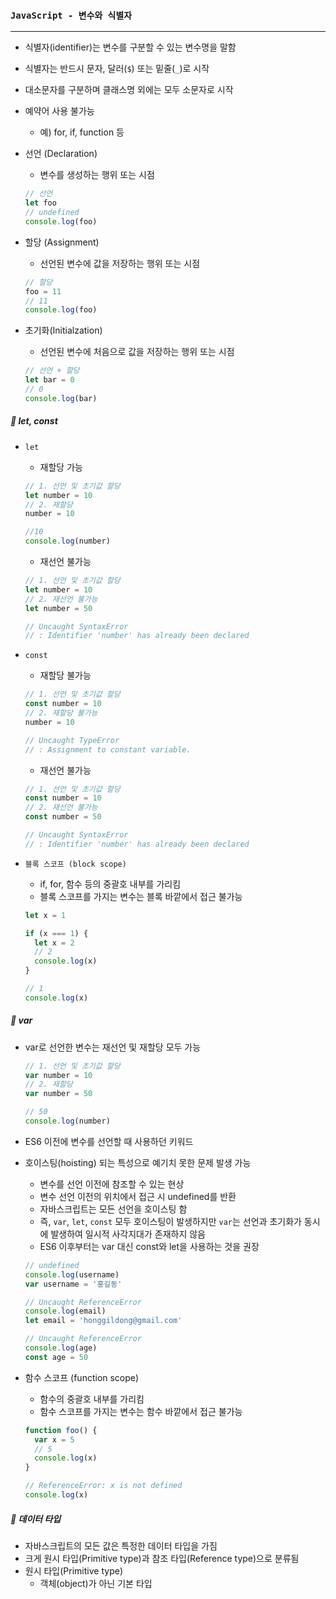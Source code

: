 ### `JavaScript - 변수와 식별자`

***

- 식별자(identifier)는 변수를 구분할 수 있는 변수명을 말함

- 식별자는 반드시 문자, 달러(`$`) 또는 밑줄(`_`)로 시작

- 대소문자를 구분하며 클래스명 외에는 모두 소문자로 시작

- 예약어 사용 불가능

  - 예) for, if, function 등

- 선언 (Declaration)

  - 변수를 생성하는 행위 또는 시점

  ```js
  // 선언
  let foo
  // undefined
  console.log(foo)
  ```

- 할당 (Assignment)

  - 선언된 변수에 값을 저장하는 행위 또는 시점

  ```js
  // 할당
  foo = 11
  // 11
  console.log(foo)
  ```

- 초기화(Initialzation)

  - 선언된 변수에 처음으로 값을 저장하는 행위 또는 시점

  ```js
  // 선언 + 할당
  let bar = 0
  // 0
  console.log(bar)
  ```







##### 🔎 let, const

- `let`

  - 재할당 가능

  ```js
  // 1. 선언 및 초기값 할당
  let number = 10
  // 2. 재할당
  number = 10
  
  //10
  console.log(number)
  ```

  - 재선언 불가능

  ```js
  // 1. 선언 및 초기값 할당
  let number = 10
  // 2. 재선언 불가능
  let number = 50
  
  // Uncaught SyntaxError
  // : Identifier 'number' has already been declared
  ```

- `const`

  - 재할당 불가능

  ```js
  // 1. 선언 및 초기값 할당
  const number = 10
  // 2. 재할당 불가능
  number = 10
  
  // Uncaught TypeError
  // : Assignment to constant variable.
  ```

  - 재선언 불가능

  ```js
  // 1. 선언 및 초기값 할당
  const number = 10
  // 2. 재선언 불가능
  const number = 50
  
  // Uncaught SyntaxError
  // : Identifier 'number' has already been declared
  ```

- `블록 스코프 (block scope)`

  - if, for, 함수 등의 중괄호 내부를 가리킴
  - 블록 스코프를 가지는 변수는 블록 바깥에서 접근 불가능

  ```js
  let x = 1
  
  if (x === 1) {
    let x = 2
    // 2
    console.log(x)
  }
  
  // 1
  console.log(x)
  ```

  





##### 🔎 var

- var로 선언한 변수는 재선언 및 재할당 모두 가능

  ```js
  // 1. 선언 및 초기값 할당
  var number = 10
  // 2. 재할당
  var number = 50
  
  // 50
  console.log(number)
  ```

- ES6 이전에 변수를 선언할 때 사용하던 키워드

- 호이스팅(hoisting) 되는 특성으로 예기치 못한 문제 발생 가능

  - 변수를 선언 이전에 참조할 수 있는 현상
  - 변수 선언 이전의 위치에서 접근 시 undefined를 반환
  - 자바스크립트는 모든 선언을 호이스팅 함
  - 즉, `var`, `let`, `const` 모두 호이스팅이 발생하지만 `var`는 선언과 초기화가 동시에 발생하여 일시적 사각지대가 존재하지 않음
  - ES6 이후부터는 var 대신 const와 let을 사용하는 것을 권장

  ```js
  // undefined
  console.log(username)
  var username = '홍길동'
  
  // Uncaught ReferenceError
  console.log(email)
  let email = 'honggildong@gmail.com'
  
  // Uncaught ReferenceError
  console.log(age)
  const age = 50
  ```

- 함수 스코프 (function scope)

  - 함수의 중괄호 내부를 가리킴
  - 함수 스코프를 가지는 변수는 함수 바깥에서 접근 불가능

  ```js
  function foo() {
    var x = 5
    // 5
    console.log(x)
  }
  
  // ReferenceError: x is not defined
  console.log(x)
  ```







##### 📖 데이터 타입

- 자바스크립트의 모든 값은 특정한 데이터 타입을 가짐
- 크게 원시 타입(Primitive type)과 참조 타입(Reference type)으로 분류됨
- 원시 타입(Primitive type)
  - 객체(object)가 아닌 기본 타입